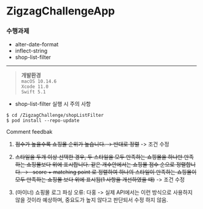 # ZigzagChallengeApp

### 수행과제

* alter-date-format
* inflect-string
* shop-list-filter

---
> **개발환경**  
> `macOS 10.14.6`  
> `Xcode 11.0`  
> `Swift 5.1`

- shop-list-filter 실행 시 주의 사항

```shell
$ cd /ZigzagChallenge/shopListFilter
$ pod install --repo-update

```

Comment feedbak

1. ~~점수가 높을수록 쇼핑몰 순위가 높습니다. → 반대로 정렬~~
-> 조건 수정

2. ~~스타일을 두개 이상 선택한 경우, 두 스타일을 모두 만족하는 쇼핑몰을 하나만 만족하는 쇼핑몰보다 위에 표시합니다. 같은 개수안에서는 쇼핑몰 점수 순으로 정렬합니다. →   score + matching point 로 정렬하여 하나의 스타일이 만족하는 쇼핑몰이 모두 만족하는 쇼핑몰 보다 위에 표시됨(1 사항을 개선하였을 때)~~
-> 조건 수정

3. (마이너) 쇼핑몰 로그 파싱 오류: 다홍
-> 실제 API에서는 이런 방식으로 사용하지 않을 것이라 예상하며, 중요도가 높지 않다고 판단되서 수정 하지 않음.